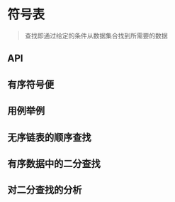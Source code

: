 # 符号表

> 查找即通过给定的条件从数据集合找到所需要的数据

## API



## 有序符号便

## 用例举例

## 无序链表的顺序查找

## 有序数据中的二分查找

## 对二分查找的分析